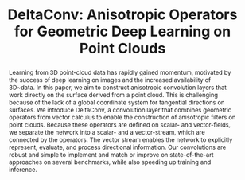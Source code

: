 ---
title: "DeltaConv: Anisotropic Operators for Geometric Deep Learning on Point Clouds"
layout: publication
categories:
  - Publications
tags:
  - Geometric Deep Learning
  - Point Clouds
  - Surface Networks
  - Rotation-Equivariance
  - Shape Classification
  - Shape Segmentation
  - Exterior Calculus
last_modified_at: 2022-05-10T10:21:00-01:00
venue: "SIGGRAPH 2022"
abstract: "Learning from 3D point-cloud data has rapidly gained momentum, motivated by the success of deep learning on images and the increased availability of 3D~data. In this paper, we aim to construct anisotropic convolution layers that work directly on the surface derived from a point cloud. This is challenging because of the lack of a global coordinate system for tangential directions on surfaces. We introduce DeltaConv, a convolution layer that combines geometric operators from vector calculus to enable the construction of anisotropic filters on point clouds. Because these operators are defined on scalar- and vector-fields, we separate the network into a scalar- and a vector-stream, which are connected by the operators. The vector stream enables the network to explicitly represent, evaluate, and process directional information. Our convolutions are robust and simple to implement and match or improve on state-of-the-art approaches on several benchmarks, while also speeding up training and inference."
authors: "R. Wiersma, A. Nasikun, E. Eisemann and K. Hildebrandt"
type: "Article"
doi: "10.1145/3528223.3530166"
pdf: "https://arxiv.org/abs/2111.08799"
projectpage: "/deltaconv"
code: "https://github.com/rubenwiersma/deltaconv"
img: "/assets/img/publications/deltaconv/deltaconv.png"
bib: "@Article{WiersmaDeltaConv2022,<br />
  &nbsp;&nbsp;author    = {Ruben Wiersma, Ahmad Nasikun, Elmar Eisemann, Klaus Hildebrandt},<br />
  &nbsp;&nbsp;title     = {DeltaConv: Anisotropic Geometric Deep Learning with Exterior Calculus},<br />
  &nbsp;&nbsp;year      = {2022},<br />
  &nbsp;&nbsp;url      = {https://arxiv.org/abs/2111.08799}<br />
}"
---